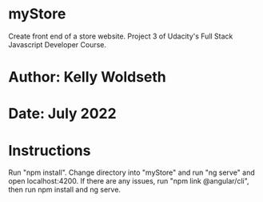 # myStore
Create front end of a store website. Project 3 of Udacity's Full Stack Javascript Developer Course.

# Author: Kelly Woldseth
# Date: July 2022


# Instructions
Run "npm install".
Change directory into "myStore" and run "ng serve" and open localhost:4200.
If there are any issues, run "npm link @angular/cli", then run npm install and ng serve.